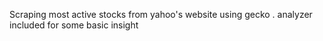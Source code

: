 Scraping most active stocks from yahoo's website using gecko . analyzer included for some basic insight
